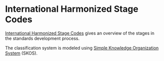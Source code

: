 # International Harmonized Stage Codes

[International Harmonized Stage Codes](https://www.iso.org/stage-codes.html) gives an overview of the stages in the standards development process.

The classification system is modeled using [Simple Knowledge Organization System](https://www.w3.org/2004/02/skos/) (SKOS).
